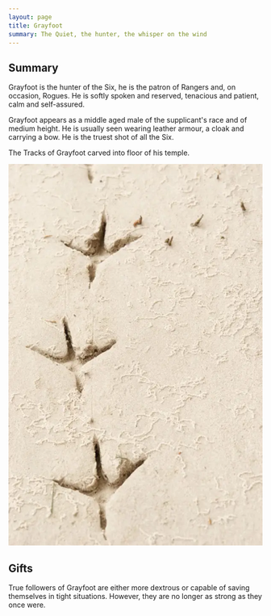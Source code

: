 ```yaml
---
layout: page
title: Grayfoot
summary: The Quiet, the hunter, the whisper on the wind
---
```


## Summary

Grayfoot is the hunter of the Six, he is the patron of Rangers and, on occasion, Rogues.
He is softly spoken and reserved, tenacious and patient, calm and self-assured.

Grayfoot appears as a middle aged male of the supplicant's race and of medium height. 
He is usually seen wearing leather armour, a cloak and carrying a bow. 
He is the truest shot of all the Six. 

The Tracks of Grayfoot carved into floor of his temple.

![Tracks of Grayfoot](/assets/grayfoot-tracks-2.webp)

## Gifts

True followers of Grayfoot are either more dextrous or capable of saving themselves in tight situations. However, they are no longer as strong as they once were.
